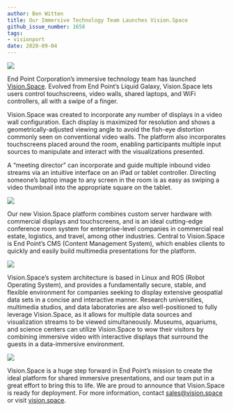 ```yaml
---
author: Ben Witten
title: Our Immersive Technology Team Launches Vision.Space
github_issue_number: 1658
tags:
- visionport
date: 2020-09-04
---
```


<img src="/blog/2020/09/our-immersive-team-launches-vision-space/image-0.jpg" />

End Point Corporation’s immersive technology team has launched [Vision.Space](https://vision.space/). Evolved from End Point’s Liquid Galaxy, Vision.Space lets users control touchscreens, video walls, shared laptops, and WiFi controllers, all with a swipe of a finger.

Vision.Space was created to incorporate any number of displays in a video wall configuration. Each display is maximized for resolution and shows a geometrically-adjusted viewing angle to avoid the fish-eye distortion commonly seen on conventional video walls. The platform also incorporates touchscreens placed around the room, enabling participants multiple input sources to manipulate and interact with the visualizations presented.

A “meeting director” can incorporate and guide multiple inbound video streams via an intuitive interface on an iPad or tablet controller. Directing someone’s laptop image to any screen in the room is as easy as swiping a video thumbnail into the appropriate square on the tablet.

<img src="/blog/2020/09/our-immersive-team-launches-vision-space/image-1.jpg" />

Our new Vision.Space platform combines custom server hardware with commercial displays and touchscreens, and is an ideal cutting-edge conference room system for enterprise-level companies in commercial real estate, logistics, and travel, among other industries. Central to Vision.Space is End Point’s CMS (Content Management System), which enables clients to quickly and easily build multimedia presentations for the platform.

<img src="/blog/2020/09/our-immersive-team-launches-vision-space/image-2.jpg" />

Vision.Space’s system architecture is based in Linux and ROS (Robot Operating System), and provides a fundamentally secure, stable, and flexible environment for companies seeking to display extensive geospatial data sets in a concise and interactive manner. Research universities, multimedia studios, and data laboratories are also well-positioned to fully leverage Vision.Space, as it allows for multiple data sources and visualization streams to be viewed simultaneously. Museums, aquariums, and science centers can utilize Vision.Space to wow their visitors by combining immersive video with interactive displays that surround the guests in a data-immersive environment.

<img src="/blog/2020/09/our-immersive-team-launches-vision-space/image-3.jpg" />

Vision.Space is a huge step forward in End Point’s mission to create the ideal platform for shared immersive presentations, and our team put in a great effort to bring this to life. We are proud to announce that Vision.Space is ready for deployment. For more information, contact [sales@vision.space](mailto:sales@vision.space) or visit [vision.space](https://vision.space).
